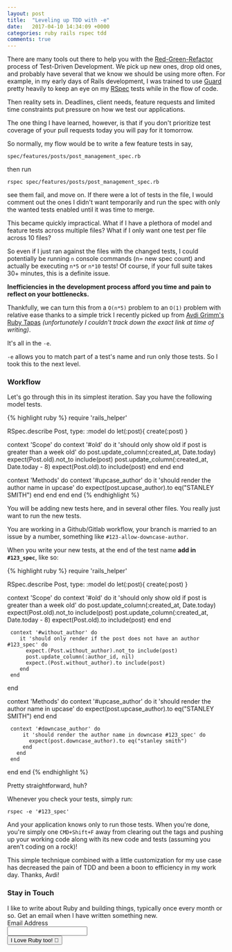 ```yaml
---
layout: post
title:  "Leveling up TDD with -e"
date:   2017-04-10 14:34:09 +0000
categories: ruby rails rspec tdd
comments: true
---
```


There are many tools out there to help you with the [Red-Green-Refactor](https://thoughtbot.com/upcase/fundamentals-of-tdd) process of Test-Driven Development. We pick up new ones, drop old ones, and probably have several that we know we should be using more often. For example, in my early days of Rails development, I was trained to use [Guard](https://github.com/guard/guard-rspec) pretty heavily to keep an eye on my [RSpec](https://github.com/rspec/rspec) tests while in the flow of code.

Then reality sets in. Deadlines, client needs, feature requests and limited time constraints put pressure on how we test our applications.

The one thing I have learned, however, is that if you don't prioritize test coverage of your pull requests today you will pay for it tomorrow.

So normally, my flow would be to write a few feature tests in say,

`spec/features/posts/post_management_spec.rb`

then run

`rspec spec/features/posts/post_management_spec.rb`

see them fail, and move on. If there were a lot of tests in the file, I would comment out the ones I didn't want temporarily and run the spec with only the wanted tests enabled until it was time to merge.

This became quickly impractical. What if I have a plethora of model and feature tests across multiple files? What if I only want one test per file across 10 files?

So even if I just ran against the files with the changed tests, I could potentially be running `n` console commands (n= new spec count) and actually be executing `n*5` or `n*10` tests! Of course, if your full suite takes 30+ minutes, this is a definite issue.

__Inefficiencies in the development process afford you time and pain to reflect on your bottlenecks.__

Thankfully, we can turn this from a `O(n*5)` problem to an `O(1)` problem with relative ease thanks to a simple trick I recently picked up from [Avdi Grimm's Ruby Tapas](https://www.rubytapas.com/) _(unfortunately I couldn't track down the exact link at time of writing)_.

It's all in the `-e`.

`-e` allows you to match part of a test's name and run only those tests. So I took this to the next level.

### Workflow

Let's go through this in its simplest iteration. Say you have the following model tests.

{% highlight ruby %}
require 'rails_helper'

RSpec.describe Post, type: :model do
  let(:post){ create(:post) }

  context 'Scope' do
    context '#old' do
      it 'should only show old if post is greater than a week old' do
        post.update_column(:created_at, Date.today)
        expect(Post.old).not_to include(post)
        post.update_column(:created_at, Date.today - 8)
        expect(Post.old).to include(post)
      end
    end
  end

  context 'Methods' do
    context '#upcase_author' do
      it 'should render the author name in upcase' do
        expect(post.upcase_author).to eq("STANLEY SMITH")
      end
    end
  end
end
 {% endhighlight %}

 You will be adding new tests here, and in several other files. You really just want to run the new tests.

 You are working in a Github/Gitlab workflow, your branch is married to an issue by a number, something like `#123-allow-downcase-author`.

 When you write your new tests, at the end of the test name __add in `#123_spec`__, like so:

 {% highlight ruby %}
 require 'rails_helper'

 RSpec.describe Post, type: :model do
   let(:post){ create(:post) }

   context 'Scope' do
     context '#old' do
       it 'should only show old if post is greater than a week old' do
         post.update_column(:created_at, Date.today)
         expect(Post.old).not_to include(post)
         post.update_column(:created_at, Date.today - 8)
         expect(Post.old).to include(post)
       end
     end

     context '#without_author' do
        it 'should only render if the post does not have an author #123_spec' do
          expect.(Post.without_author).not_to include(post)
          post.update_column(:author_id, nil)
          expect.(Post.without_author).to include(post)
        end
     end
   end

   context 'Methods' do
     context '#upcase_author' do
       it 'should render the author name in upcase' do
         expect(post.upcase_author).to eq("STANLEY SMITH")
       end
     end

     context '#downcase_author' do
         it 'should render the author name in downcase #123_spec' do
           expect(post.downcase_author).to eq("stanley smith")
         end
       end
     end
   end
 end
  {% endhighlight %}

Pretty straightforward, huh?

Whenever you check your tests, simply run:

`rspec -e '#123_spec'`

And your application knows only to run those tests. When you're done, you're simply one `CMD+Shift+F` away from clearing out the tags and pushing up your working code along with its new code and tests (assuming you aren't coding on a rock)!

This simple technique combined with a little customization for my use case has decreased the pain of TDD and been a boon to efficiency in my work day. Thanks, Avdi!

<!-- Drip -->
<script type="text/javascript">
  var _dcq = _dcq || [];
  var _dcs = _dcs || {};
  _dcs.account = '2671646';

  (function() {
    var dc = document.createElement('script');
    dc.type = 'text/javascript'; dc.async = true;
    dc.src = '//tag.getdrip.com/2671646.js';
    var s = document.getElementsByTagName('script')[0];
    s.parentNode.insertBefore(dc, s);
  })();
</script>
<!-- end Drip -->

<form action="https://www.getdrip.com/forms/275494850/submissions" method="post" data-drip-embedded-form="275494850">
  <h3 data-drip-attribute="headline">Stay in Touch</h3>
  <div data-drip-attribute="description">I like to write about Ruby and building things, typically once every month or so. Get an email when I have written something new.</div>
    <div>
        <label for="drip-email">Email Address</label><br />
        <input type="email" id="drip-email" name="fields[email]" value="" />
    </div>
  <div>
    <input type="submit" value="I Love Ruby too! 💎" data-drip-attribute="sign-up-button" />
  </div>
</form>
